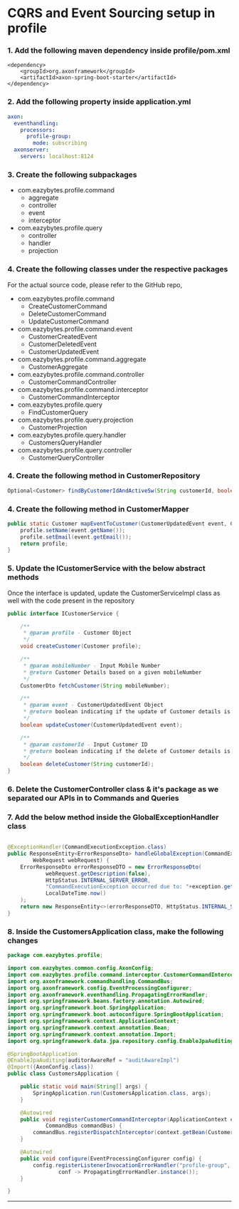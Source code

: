 # CQRS and Event Sourcing setup in profile

### 1. Add the following maven dependency inside **profile/pom.xml**

```
<dependency>
    <groupId>org.axonframework</groupId>
    <artifactId>axon-spring-boot-starter</artifactId>
</dependency>
```

### 2. Add the following property inside application.yml

```yaml
axon:
  eventhandling:
    processors:
      profile-group:
        mode: subscribing
  axonserver:
    servers: localhost:8124
```

### 3. Create the following subpackages

- com.eazybytes.profile.command
    - aggregate
    - controller
    - event
    - interceptor
- com.eazybytes.profile.query
    - controller
    - handler
    - projection

### 4. Create the following classes under the respective packages

For the actual source code, please refer to the GitHub repo,

- com.eazybytes.profile.command
    - CreateCustomerCommand
    - DeleteCustomerCommand
    - UpdateCustomerCommand
- com.eazybytes.profile.command.event
    - CustomerCreatedEvent
    - CustomerDeletedEvent
    - CustomerUpdatedEvent
- com.eazybytes.profile.command.aggregate
    - CustomerAggregate
- com.eazybytes.profile.command.controller
    - CustomerCommandController
- com.eazybytes.profile.command.interceptor
    - CustomerCommandInterceptor
- com.eazybytes.profile.query
    - FindCustomerQuery
- com.eazybytes.profile.query.projection
    - CustomerProjection
- com.eazybytes.profile.query.handler
    - CustomersQueryHandler
- com.eazybytes.profile.query.controller
    - CustomerQueryController

### 4. Create the following method in CustomerRepository

```java
Optional<Customer> findByCustomerIdAndActiveSw(String customerId, boolean active);
```

### 4. Create the following method in CustomerMapper

```java
public static Customer mapEventToCustomer(CustomerUpdatedEvent event, Customer profile) {
    profile.setName(event.getName());
    profile.setEmail(event.getEmail());
    return profile;
}
```

### 5. Update the ICustomerService with the below abstract methods

Once the interface is updated, update the CustomerServiceImpl class as well with the code present in the repository

```java
public interface ICustomerService {

    /**
     * @param profile - Customer Object
     */
    void createCustomer(Customer profile);

    /**
     * @param mobileNumber - Input Mobile Number
     * @return Customer Details based on a given mobileNumber
     */
    CustomerDto fetchCustomer(String mobileNumber);

    /**
     * @param event - CustomerUpdatedEvent Object
     * @return boolean indicating if the update of Customer details is successful or not
     */
    boolean updateCustomer(CustomerUpdatedEvent event);

    /**
     * @param customerId - Input Customer ID
     * @return boolean indicating if the delete of Customer details is successful or not
     */
    boolean deleteCustomer(String customerId);
}
```

### 6. Delete the CustomerController class & it's package as we separated our APIs in to Commands and Queries

### 7. Add the below method inside the GlobalExceptionHandler class

```java

@ExceptionHandler(CommandExecutionException.class)
public ResponseEntity<ErrorResponseDto> handleGlobalException(CommandExecutionException exception,
        WebRequest webRequest) {
    ErrorResponseDto errorResponseDTO = new ErrorResponseDto(
            webRequest.getDescription(false),
            HttpStatus.INTERNAL_SERVER_ERROR,
            "CommandExecutionException occurred due to: "+exception.getMessage(),
            LocalDateTime.now()
    );
    return new ResponseEntity<>(errorResponseDTO, HttpStatus.INTERNAL_SERVER_ERROR);
}
```

### 8. Inside the CustomersApplication class, make the following changes

```java
package com.eazybytes.profile;

import com.eazybytes.common.config.AxonConfig;
import com.eazybytes.profile.command.interceptor.CustomerCommandInterceptor;
import org.axonframework.commandhandling.CommandBus;
import org.axonframework.config.EventProcessingConfigurer;
import org.axonframework.eventhandling.PropagatingErrorHandler;
import org.springframework.beans.factory.annotation.Autowired;
import org.springframework.boot.SpringApplication;
import org.springframework.boot.autoconfigure.SpringBootApplication;
import org.springframework.context.ApplicationContext;
import org.springframework.context.annotation.Bean;
import org.springframework.context.annotation.Import;
import org.springframework.data.jpa.repository.config.EnableJpaAuditing;

@SpringBootApplication
@EnableJpaAuditing(auditorAwareRef = "auditAwareImpl")
@Import({AxonConfig.class})
public class CustomersApplication {

    public static void main(String[] args) {
        SpringApplication.run(CustomersApplication.class, args);
    }

    @Autowired
    public void registerCustomerCommandInterceptor(ApplicationContext context,
            CommandBus commandBus) {
        commandBus.registerDispatchInterceptor(context.getBean(CustomerCommandInterceptor.class));
    }

    @Autowired
    public void configure(EventProcessingConfigurer config) {
        config.registerListenerInvocationErrorHandler("profile-group",
                conf -> PropagatingErrorHandler.instance());
    }

}
```

---